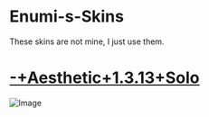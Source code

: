 # Enumi-s-Skins
These skins are not mine, I just use them. 

# [-+Aesthetic+1.3.13+Solo](http://puu.sh/F1aKq/67a6925849.osk)
![Image](https://i.imgur.com/zT5WEPm.jpg)

